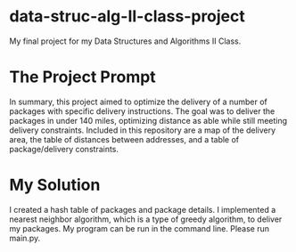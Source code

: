 # data-struc-alg-II-class-project
My final project for my Data Structures and Algorithms II Class.

# The Project Prompt
In summary, this project aimed to optimize the delivery of a number of packages with specific delivery instructions.
The goal was to deliver the packages in under 140 miles, optimizing distance as able while still meeting delivery constraints.
Included in this repository are a map of the delivery area, the table of distances between addresses, and a table of package/delivery constraints.

# My Solution
I created a hash table of packages and package details. I implemented a nearest neighbor algorithm, which is a type of greedy algorithm, to deliver my packages.
My program can be run in the command line. Please run main.py.
